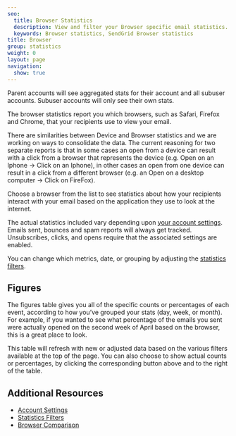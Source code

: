 ```yaml
---
seo:
  title: Browser Statistics
  description: View and filter your Browser specific email statistics.
  keywords: Browser statistics, SendGrid Browser statistics
title: Browser
group: statistics
weight: 0
layout: page
navigation:
  show: true
---
```


<call-out>

Parent accounts will see aggregated stats for their account and all subuser accounts. Subuser accounts will only see their own stats.

</call-out>

The browser statistics report you which browsers, such as Safari, Firefox and Chrome, that your recipients use to view your email.

<call-out>

There are similarities between Device and Browser statistics and we are working on ways to consolidate the data. The current reasoning for two separate reports is that in some cases an open from a device can result with a click from a browser that represents the device (e.g. Open on an Iphone -> Click on an Iphone), in other cases an open from one device can result in a click from a different browser (e.g. an Open on a desktop computer -> Click on FireFox).

</call-out>

Choose a browser from the list to see statistics about how your recipients interact with your email based on the application they use to look at the internet.

The actual statistics included vary depending upon [your account settings]({{root_url}}/help-support/account-and-settings/account.html). Emails sent, bounces and spam reports will always get tracked. Unsubscribes, clicks, and opens require that the associated settings are enabled.

You can change which metrics, date, or grouping by adjusting the [statistics filters]({{root_url}}/help-support/analytics-and-reporting/stats-overview.html#-Statistics-Filters).

## 	Figures
 	
The figures table gives you all of the specific counts or percentages of each event, according to how you’ve grouped your stats (day, week, or month). For example, if you wanted to see what percentage of the emails you sent were actually opened on the second week of April based on the browser, this is a great place to look.

This table will refresh with new or adjusted data based on the various filters available at the top of the page. You can also choose to show actual counts or percentages, by clicking the corresponding button above and to the right of the table.

## 	Additional Resources
 	
- [Account Settings]({{root_url}}/help-support/account-and-settings/account.html)
- [Statistics Filters]({{root_url}}/help-support/analytics-and-reporting/stats-overview.html#-Statistics-Filters)
- [Browser Comparison]({{root_url}}/help-support/analytics-and-reporting/browser-comparison.html)
